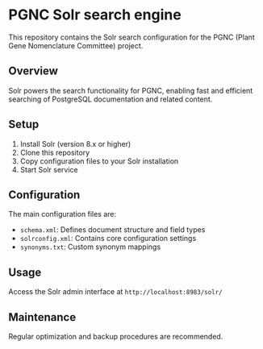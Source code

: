 # PGNC Solr search engine
This repository contains the Solr search configuration for the PGNC (Plant Gene Nomenclature Committee) project.

## Overview
Solr powers the search functionality for PGNC, enabling fast and efficient searching of PostgreSQL documentation and related content.

## Setup
1. Install Solr (version 8.x or higher)
2. Clone this repository
3. Copy configuration files to your Solr installation
4. Start Solr service

## Configuration
The main configuration files are:
- `schema.xml`: Defines document structure and field types
- `solrconfig.xml`: Contains core configuration settings
- `synonyms.txt`: Custom synonym mappings

## Usage
Access the Solr admin interface at `http://localhost:8983/solr/`

## Maintenance
Regular optimization and backup procedures are recommended.